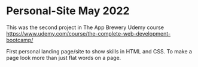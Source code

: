 # Personal-Site May 2022

This was the second project in The App Brewery Udemy course https://www.udemy.com/course/the-complete-web-development-bootcamp/

First personal landing page/site to show skills in HTML and CSS. To make a page look more than just flat words on a page. 
